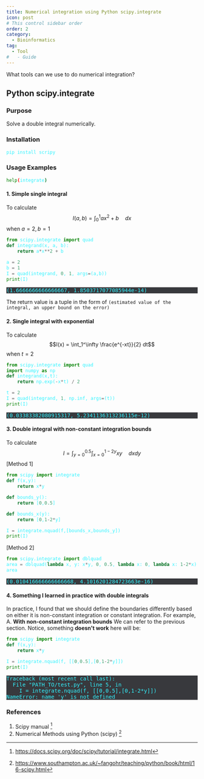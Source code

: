 ```yaml
---
title: Numerical integration using Python scipy.integrate
icon: post
# This control sidebar order
order: 2
category:
  - Bioinformatics
tag:
  - Tool
#   - Guide
---
```


What tools can we use to do numerical integration?


## Python scipy.integrate
### Purpose
Solve a double integral numerically.
### Installation
```sh
pip install scripy
```
### Usage Examples
```sh
help(integrate)
```
#### 1. Simple single integral
To calculate $$I(a,b) = \int_0^1 a x^2 + b \quad dx$$
when $a=2, b=1$
```py
from scipy.integrate import quad
def integrand(x, a, b):
    return a*x**2 + b

a = 2
b = 1
I = quad(integrand, 0, 1, args=(a,b))
print(I)
```
<pre>
(1.6666666666666667, 1.8503717077085944e-14)
</pre>

The return value is a tuple in the form of `(estimated value of the integral, an upper bound on the error)`

#### 2. Single integral with exponential
To calculate $$I(x) = \int_1^\infty \frac{e^{-xt}}{2} dt$$
when $t=2$
```py
from scipy.integrate import quad
import numpy as np
def integrand(x,t):
    return np.exp(-x*t) / 2

t = 2
I = quad(integrand, 1, np.inf, args=(t))
print(I)
```
<pre>
(0.03383382080915317, 5.2341136313236115e-12)
</pre>

#### 3. Double integral with non-constant integration bounds
To calculate 
$$I=\int_{y=0}^{0.5} \int_{x=0}^{1-2y} xy \quad dx dy $$
[Method 1]
```py
from scipy import integrate
def f(x,y):
    return x*y

def bounds_y():
    return [0,0.5]

def bounds_x(y):
    return [0,1-2*y]

I = integrate.nquad(f,[bounds_x,bounds_y])
print(I)
```
[Method 2]
```py
from scipy.integrate import dblquad
area = dblquad(lambda x, y: x*y, 0, 0.5, lambda x: 0, lambda x: 1-2*x)
area
```
<pre>
(0.010416666666666668, 4.1016201284723663e-16)
</pre>

#### 4. Something I learned in practice with double integrals
In practice, I found that we should define the boundaries differently based on either it is non-constant integration or constant integration.
For example,
A. **With non-constant integration bounds**
We can refer to the previous section. Notice, something **doesn't work** here will be:
```py
from scipy import integrate
def f(x,y):
    return x*y

I = integrate.nquad(f, [[0,0.5],[0,1-2*y]])
print(I)
```
<pre>
Traceback (most recent call last):
  File "PATH_TO/test.py", line 5, in <module>
    I = integrate.nquad(f, [[0,0.5],[0,1-2*y]])
NameError: name 'y' is not defined
</pre>

### References
1. Scipy manual [^manual]
2. Numerical Methods using Python (scipy) [^fangohr]
[^manual]:https://docs.scipy.org/doc/scipy/tutorial/integrate.html
[^fangohr]:https://www.southampton.ac.uk/~fangohr/teaching/python/book/html/16-scipy.html

<style>
pre {
  background-color:#38393d;
  /* color: #FF33F3; */
  color: #33F3FF;
}
</style>
